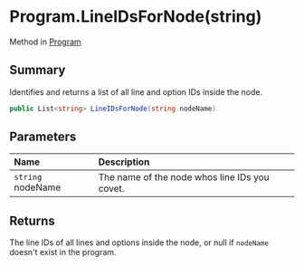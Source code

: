 # Program.LineIDsForNode(string)

Method in [Program](/api/csharp/yarn.program.md)

## Summary


Identifies and returns a list of all line and option IDs inside the node.


```csharp
public List<string> LineIDsForNode(string nodeName)
```

## Parameters

|Name|Description|
|:---|:---|
|`string` nodeName|The name of the node whos line IDs you covet.|

## Returns

The line IDs of all lines and options inside the node, or null if  <code>nodeName</code>  doesn't exist in the program.

